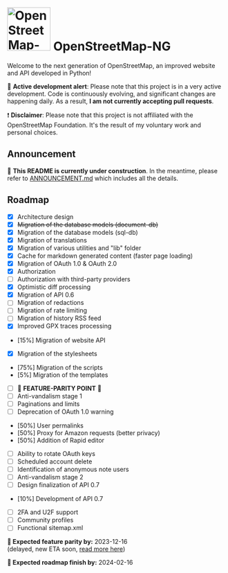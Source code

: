 # <img src="https://files.monicz.dev/osm/openstreetmap-ng.webp" alt="OpenStreetMap-NG logo" height="100px"> OpenStreetMap-NG

Welcome to the next generation of OpenStreetMap, an improved website and API developed in Python!

🚧 **Active development alert**: Please note that this project is in a very active development. Code is continuously evolving, and significant changes are happening daily. As a result, **I am not currently accepting pull requests**.

❗ **Disclaimer**: Please note that this project is not affiliated with the OpenStreetMap Foundation. It's the result of my voluntary work and personal choices.

## Announcement

🚧 **This README is currently under construction**. In the meantime, please refer to [ANNOUNCEMENT.md](https://github.com/Zaczero/openstreetmap-ng/blob/main/ANNOUNCEMENT.md) which includes all the details.

## Roadmap

- [x] Architecture design
- [x] ~~Migration of the database models (document-db)~~
- [x] Migration of the database models (sql-db)
- [x] Migration of translations
- [x] Migration of various utilities and "lib" folder
- [x] Cache for markdown generated content (faster page loading)
- [x] Migration of OAuth 1.0 & OAuth 2.0
- [x] Authorization
- [ ] Authorization with third-party providers
- [x] Optimistic diff processing
- [x] Migration of API 0.6
- [ ] Migration of redactions
- [ ] Migration of rate limiting
- [ ] Migration of history RSS feed
- [x] Improved GPX traces processing
- [15%] Migration of website API
- [x] Migration of the stylesheets
- [75%] Migration of the scripts
- [5%] Migration of the templates
- [ ] 🎉 **FEATURE-PARITY POINT** 🎉
- [ ] Anti-vandalism stage 1
- [ ] Paginations and limits
- [ ] Deprecation of OAuth 1.0 warning
- [50%] User permalinks
- [50%] Proxy for Amazon requests (better privacy)
- [50%] Addition of Rapid editor
- [ ] Ability to rotate OAuth keys
- [ ] Scheduled account delete
- [ ] Identification of anonymous note users
- [ ] Anti-vandalism stage 2
- [ ] Design finalization of API 0.7
- [10%] Development of API 0.7
- [ ] 2FA and U2F support
- [ ] Community profiles
- [ ] Functional sitemap.xml

**📅 Expected feature parity by:** 2023-12-16 \
(delayed, new ETA soon, [read more here](https://community.openstreetmap.org/t/the-next-generation-of-openstreetmap-in-python/105621/61))

**📅 Expected roadmap finish by:** 2024-02-16

